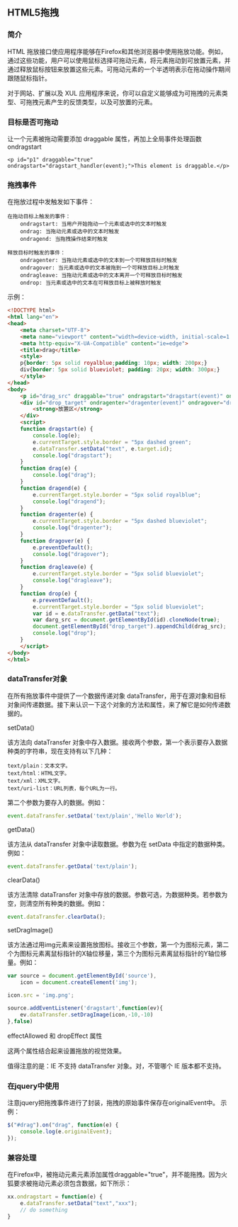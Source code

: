 ## HTML5拖拽

### 简介
HTML 拖放接口使应用程序能够在Firefox和其他浏览器中使用拖放功能。例如，通过这些功能，用户可以使用鼠标选择可拖动元素，将元素拖动到可放置元素，并通过释放鼠标按钮来放置这些元素。可拖动元素的一个半透明表示在拖动操作期间跟随鼠标指针。

对于网站、扩展以及 XUL 应用程序来说，你可以自定义能够成为可拖拽的元素类型、可拖拽元素产生的反馈类型，以及可放置的元素。

### 目标是否可拖动
让一个元素被拖动需要添加 draggable 属性，再加上全局事件处理函数ondragstart 
```
<p id="p1" draggable="true" ondragstart="dragstart_handler(event);">This element is draggable.</p>
```

### 拖拽事件
在拖放过程中发触发如下事件：
```
在拖动目标上触发的事件：
    ondragstart: 当用户开始拖动一个元素或选中的文本时触发
    ondrag: 当拖动元素或选中的文本时触发
    ondragend: 当拖拽操作结束时触发 

释放目标时触发的事件：
    ondragenter: 当拖动元素或选中的文本到一个可释放目标时触发
    ondragover: 当元素或选中的文本被拖到一个可释放目标上时触发
    ondragleave: 当拖动元素或选中的文本离开一个可释放目标时触发
    ondrop: 当元素或选中的文本在可释放目标上被释放时触发
```

示例：
```html
<!DOCTYPE html>
<html lang="en">
<head>
    <meta charset="UTF-8">
    <meta name="viewport" content="width=device-width, initial-scale=1.0">
    <meta http-equiv="X-UA-Compatible" content="ie=edge">
    <title>drag</title>
    <style>
    p{border: 5px solid royalblue;padding: 10px; width: 200px;}
    div{border: 5px solid blueviolet; padding: 20px; width: 300px;}
    </style>
</head>
<body>
    <p id="drag_src" draggable="true" ondragstart="dragstart(event)" ondrag="drag(event)" ondragend="dragend(event)">拖动元素到<strong>放置区</strong></p>
    <div id="drop_target" ondragenter="dragenter(event)" ondragover="dragover(event)" ondragleave="dragleave(event)" ondrop="drop(event)">
        <strong>放置区</strong>
    </div>
    <script>
    function dragstart(e) {
        console.log(e);
        e.currentTarget.style.border = "5px dashed green";
        e.dataTransfer.setData("text", e.target.id);
        console.log("dragstart");
    }
    function drag(e) {
        console.log("drag");
    }
    function dragend(e) {
        e.currentTarget.style.border = "5px solid royalblue";
        console.log("dragend");
    }
    function dragenter(e) {
        e.currentTarget.style.border = "5px dashed blueviolet";
        console.log("dragenter");
    }
    function dragover(e) {
        e.preventDefault();
        console.log("dragover");
    }
    function dragleave(e) {
        e.currentTarget.style.border = "5px solid blueviolet";
        console.log("dragleave");
    }
    function drop(e) {
        e.preventDefault();
        e.currentTarget.style.border = "5px solid blueviolet";
        var id = e.dataTransfer.getData("text");
        var darg_src = document.getElementById(id).cloneNode(true);
        document.getElementById("drop_target").appendChild(drag_src);
        console.log("drop");
    }
    </script>
</body>
</html>
```

### dataTransfer对象
在所有拖放事件中提供了一个数据传递对象 dataTransfer，用于在源对象和目标对象间传递数据。接下来认识一下这个对象的方法和属性，来了解它是如何传递数据的。

setData()

该方法向 dataTransfer 对象中存入数据。接收两个参数，第一个表示要存入数据种类的字符串，现在支持有以下几种：

    text/plain：文本文字。
    text/html：HTML文字。
    text/xml：XML文字。
    text/uri-list：URL列表，每个URL为一行。
第二个参数为要存入的数据。例如：
```javascript
event.dataTransfer.setData('text/plain','Hello World');
```

getData()

该方法从 dataTransfer 对象中读取数据。参数为在 setData 中指定的数据种类。例如：
```javascript
event.dataTransfer.getData('text/plain');
```

clearData()

该方法清除 dataTransfer 对象中存放的数据。参数可选，为数据种类。若参数为空，则清空所有种类的数据。例如：
```javascript
event.dataTransfer.clearData();
```

setDragImage()

该方法通过用img元素来设置拖放图标。接收三个参数，第一个为图标元素，第二个为图标元素离鼠标指针的X轴位移量，第三个为图标元素离鼠标指针的Y轴位移量。例如：
```javascript
var source = document.getElementById('source'),
    icon = document.createElement('img');

icon.src = 'img.png';

source.addEventListener('dragstart',function(ev){
    ev.dataTransfer.setDragImage(icon,-10,-10)
},false)
```

effectAllowed 和 dropEffect 属性

这两个属性结合起来设置拖放的视觉效果。

值得注意的是：IE 不支持 dataTransfer 对象。对，不管哪个 IE 版本都不支持。

### 在jquery中使用
注意jquery把拖拽事件进行了封装，拖拽的原始事件保存在originalEvent中。
示例：
```javascript
$("#drag").on("drag", function(e) {
    console.log(e.originalEvent);
});
```

### 兼容处理
在Firefox中，被拖动元素元素添加属性draggable="true"，并不能拖拽。因为火狐要求被拖动元素必须包含数据，如下所示：
```javascript
xx.ondragstart = function(e) {
    e.dataTransfer.setData("text","xxx");
    // do something
}
```
